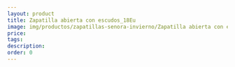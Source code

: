 ```yaml
---
layout: product
title: Zapatilla abierta con escudos_18Eu
image: img/productos/zapatillas-senora-invierno/Zapatilla abierta con escudos_18Eu.jpeg
price: 
tags: 
description: 
order: 0
---
```

